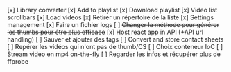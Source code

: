 [x] Library converter
[x] Add to playlist
[x] Download playlist
[x] Video list scrollbars
[x] Load videos
[x] Retirer un répertoire de la liste
[x] Settings management
[x] Faire un fichier logs
[ ] ~~Changer la méthode pour générer les thumbs pour être plus efficace~~
[x] Host react app in API (+API url handling)
[ ] Sauver et ajouter des tags
[ ] Convert and store contact sheets
[ ] Repérer les vidéos qui n'ont pas de thumb/CS
[ ] Choix conteneur IoC
[ ] Stream video en mp4 on-the-fly
[ ] Regarder les infos et récupérer plus de ffprobe